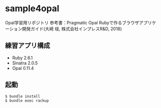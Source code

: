 # sample4opal

Opal学習用リポジトリ
参考書：Pragmatic Opal Rubyで作るブラウザアプリケーション開発ガイド(大崎 瑶, 株式会社インプレスR&D, 2018)


## 練習アプリ構成

- Ruby 2.6.1
- Sinatra 2.0.5
- Opal 0.11.4


## 起動

```
$ bundle install
$ bundle exec rackup
```
